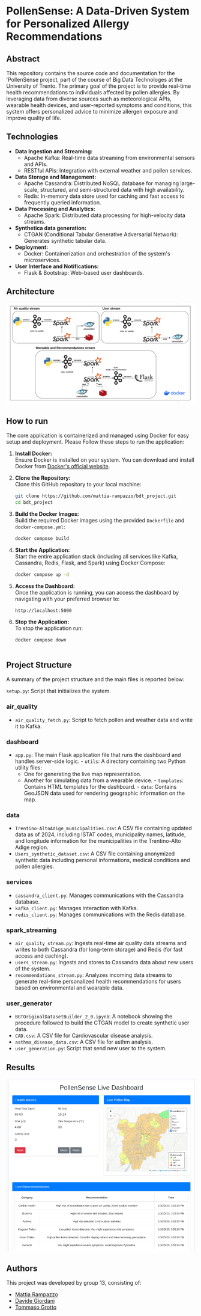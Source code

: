 # PollenSense: A Data-Driven System for Personalized Allergy Recommendations

##  Abstract

This repository contains the source code and documentation for the 'PollenSense project, part of the course of Big Data Technologes at the University of Trento. The primary goal of the project is to provide real-time health recommendations to individuals affected by pollen allergies. By leveraging data from diverse sources such as meteorological APIs, wearable health devices, and user-reported symptoms and conditions, this system offers personalized advice to minimize allergen exposure and improve quality of life.

## Technologies

-   **Data Ingestion and Streaming:**
    -   Apache Kafka: Real-time data streaming from environmental sensors and APIs.
    -   RESTful APIs: Integration with external weather and pollen services.
-   **Data Storage and Management:**
    -   Apache Cassandra: Distributed NoSQL database for managing large-scale, structured, and semi-structured data with high availability.
    -   Redis: In-memory data store used for caching and fast access to frequently queried information.
-   **Data Processing and Analytics:**
    -   Apache Spark: Distributed data processing for high-velocity data streams.
-   **Synthetica data generation:**
    -   CTGAN (Conditional Tabular Generative Adversarial Network): Generates synthetic tabular data.
-   **Deployment:**
    -   Docker: Containerization and orchestration of the system's microservices.
-   **User Interface and Notifications:**
    -   Flask & Bootstrap: Web-based user dashboards.

## Architecture

![Architecture file](architecture.png)


##  How to run

The core application is containerized and managed using Docker for easy setup and deployment. Please Follow these steps to run the application:

1.  **Install Docker:**  
    Ensure Docker is installed on your system. You can download and install Docker from [Docker's official website](https://www.docker.com/).
    
2.  **Clone the Repository:**  
    Clone this GitHub repository to your local machine:
    
    ```bash
    git clone https://github.com/mattia-rampazzo/bdt_project.git
    cd bdt_project
    ```
    
3.  **Build the Docker Images:**  
    Build the required Docker images using the provided `Dockerfile` and `docker-compose.yml`:
    
    ```bash
    docker compose build
    ```
    
4.  **Start the Application:**  
    Start the entire application stack (including all services like Kafka, Cassandra, Redis, Flask, and Spark) using Docker Compose:
    
    ```bash
    docker compose up -d
    
    ```
    
5.  **Access the Dashboard:**  
    Once the application is running, you can access the dashboard by navigating with your preferred browser to:
    
    ```
    http://localhost:5000
    ```
    
6.  **Stop the Application:**  
    To stop the application run:
    
    ```bash
    docker compose down
 
    ```

## Project Structure 

A summary of the project structure and the main files is reported below:

`setup.py`:  Script that initializes the system.

### air_quality   
 -   `air_quality_fetch.py`: Script to fetch pollen and weather data and write it to Kafka.
 
### dashboard   
 -   `app.py`: The main Flask application file that runs the dashboard and handles server-side logic.
    -   `utils`: A directory containing two Python utility files:
		-   One for generating the live map representation.
		-   Another for simulating data from a wearable device.
    -   `templates`: Contains HTML templates for the dashboard.
    -   `data`: Contains GeoJSON data used for rendering geographic information on the map.

### data
 -   `Trentino-AltoAdige_municipalities.csv`: A CSV file containing updated data as of 2024, including ISTAT codes, municipality names, latitude, and longitude information for the municipalities in the Trentino-Alto Adige region.
 -   `Users_synthetic_dataset.csv`: A CSV file containing anonymized synthetic data including personal informations, medical conditions and pollen allergies.

### services
 -   `cassandra_client.py`: Manages communications with the Cassandra database.
 -   `kafka_client.py`: Manages interaction with Kafka.
 -   `redis_client.py`: Manages communications with the Redis database.

### spark_streaming
 -   `air_quality_stream.py`: Ingests real-time air quality data streams and writes to both Cassandra (for long-term storage) and Redis (for fast access and caching).
 -   `users_stream.py`:  Ingests and stores to Cassandra data about new users of the system.
 -   `recommendations_stream.py`:  Analyzes incoming data streams to generate real-time personalized health recommendations for users based on environmental and wearable data.

### user_generator
 -   `BGTOriginalDatasetBuilder_2_0.ipynb`: A notebook showing the procedure followed to build the CTGAN model to create synthetic user data.
 -   `CAD.csv`:  A CSV file for Cardiovascular disease analysis.
 -   `asthma_disease_data.csv`:  A CSV file for asthm analysis.
 -   `user_generation.py`:  Script that send new user to the system.


## Results

![Dashboard file](runs/1_first_recommendations.png)


## Authors

This project was developed by group 13, consisting of:

- [Mattia Rampazzo](https://github.com/mattia-rampazzo)
- [Davide Giordani](https://github.com/DavideGiordani11)
- [Tommaso Grotto](https://github.com/TommasoGrotto2)
